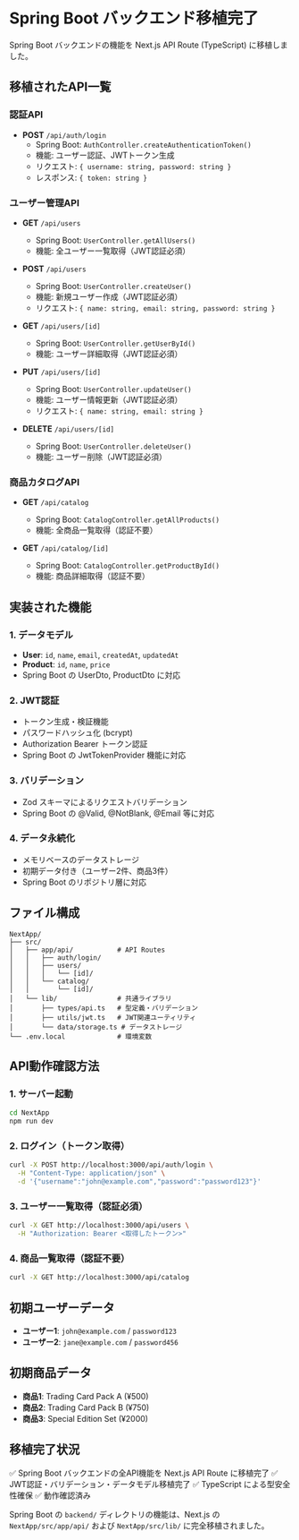 # Spring Boot バックエンド移植完了

Spring Boot バックエンドの機能を Next.js API Route (TypeScript) に移植しました。

## 移植されたAPI一覧

### 認証API
- **POST** `/api/auth/login`
  - Spring Boot: `AuthController.createAuthenticationToken()`
  - 機能: ユーザー認証、JWTトークン生成
  - リクエスト: `{ username: string, password: string }`
  - レスポンス: `{ token: string }`

### ユーザー管理API
- **GET** `/api/users`
  - Spring Boot: `UserController.getAllUsers()`
  - 機能: 全ユーザー一覧取得（JWT認証必須）

- **POST** `/api/users`
  - Spring Boot: `UserController.createUser()`
  - 機能: 新規ユーザー作成（JWT認証必須）
  - リクエスト: `{ name: string, email: string, password: string }`

- **GET** `/api/users/[id]`
  - Spring Boot: `UserController.getUserById()`
  - 機能: ユーザー詳細取得（JWT認証必須）

- **PUT** `/api/users/[id]`
  - Spring Boot: `UserController.updateUser()`
  - 機能: ユーザー情報更新（JWT認証必須）
  - リクエスト: `{ name: string, email: string }`

- **DELETE** `/api/users/[id]`
  - Spring Boot: `UserController.deleteUser()`
  - 機能: ユーザー削除（JWT認証必須）

### 商品カタログAPI
- **GET** `/api/catalog`
  - Spring Boot: `CatalogController.getAllProducts()`
  - 機能: 全商品一覧取得（認証不要）

- **GET** `/api/catalog/[id]`
  - Spring Boot: `CatalogController.getProductById()`
  - 機能: 商品詳細取得（認証不要）

## 実装された機能

### 1. データモデル
- **User**: `id`, `name`, `email`, `createdAt`, `updatedAt`
- **Product**: `id`, `name`, `price`
- Spring Boot の UserDto, ProductDto に対応

### 2. JWT認証
- トークン生成・検証機能
- パスワードハッシュ化 (bcrypt)
- Authorization Bearer トークン認証
- Spring Boot の JwtTokenProvider 機能に対応

### 3. バリデーション
- Zod スキーマによるリクエストバリデーション
- Spring Boot の @Valid, @NotBlank, @Email 等に対応

### 4. データ永続化
- メモリベースのデータストレージ
- 初期データ付き（ユーザー2件、商品3件）
- Spring Boot のリポジトリ層に対応

## ファイル構成

```
NextApp/
├── src/
│   ├── app/api/           # API Routes
│   │   ├── auth/login/
│   │   ├── users/
│   │   │   └── [id]/
│   │   └── catalog/
│   │       └── [id]/
│   └── lib/               # 共通ライブラリ
│       ├── types/api.ts   # 型定義・バリデーション
│       ├── utils/jwt.ts   # JWT関連ユーティリティ
│       └── data/storage.ts # データストレージ
└── .env.local             # 環境変数
```

## API動作確認方法

### 1. サーバー起動
```bash
cd NextApp
npm run dev
```

### 2. ログイン（トークン取得）
```bash
curl -X POST http://localhost:3000/api/auth/login \
  -H "Content-Type: application/json" \
  -d '{"username":"john@example.com","password":"password123"}'
```

### 3. ユーザー一覧取得（認証必須）
```bash
curl -X GET http://localhost:3000/api/users \
  -H "Authorization: Bearer <取得したトークン>"
```

### 4. 商品一覧取得（認証不要）
```bash
curl -X GET http://localhost:3000/api/catalog
```

## 初期ユーザーデータ

- **ユーザー1**: `john@example.com` / `password123`
- **ユーザー2**: `jane@example.com` / `password456`

## 初期商品データ

- **商品1**: Trading Card Pack A (¥500)
- **商品2**: Trading Card Pack B (¥750)
- **商品3**: Special Edition Set (¥2000)

## 移植完了状況

✅ Spring Boot バックエンドの全API機能を Next.js API Route に移植完了
✅ JWT認証・バリデーション・データモデル移植完了
✅ TypeScript による型安全性確保
✅ 動作確認済み

Spring Boot の `backend/` ディレクトリの機能は、Next.js の `NextApp/src/app/api/` および `NextApp/src/lib/` に完全移植されました。
